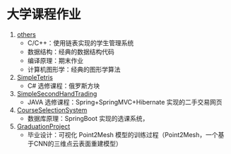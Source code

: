 # 大学课程作业
1. [others](https://github.com/Oorobot/CollegeCoursework/tree/others)
    - C/C++：使用链表实现的学生管理系统
    - 数据结构：经典的数据结构代码
    - 编译原理：期末作业
    - 计算机图形学：经典的图形学算法
2. [SimpleTetris](https://github.com/Oorobot/CollegeCoursework/tree/SimpleTetris)
    - C# 选修课程：俄罗斯方块
3. [SimpleSecondHandTrading](https://github.com/Oorobot/CollegeCoursework/tree/SimpleSecondHandTrading)
    - JAVA 选修课程：Spring+SpringMVC+Hibernate 实现的二手交易网页
4. [CourseSelectionSystem](https://github.com/Oorobot/CollegeCoursework/tree/CourseSelectionSystem)
    - 数据库原理：SpringBoot 实现的选课系统，
5. [GraduationProject](https://github.com/Oorobot/CollegeCoursework/tree/GraduationProject)
    - 毕业设计：可视化 Point2Mesh 模型的训练过程（Point2Mesh，一个基于CNN的三维点云表面重建模型）
